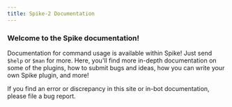 ```yaml
---
title: Spike-2 Documentation
---
```


### Welcome to the Spike documentation!

Documentation for command usage is available within Spike! Just send `$help` or `$man` for more. Here, you'll find more in-depth documentation on some of the plugins, how to submit bugs and ideas, how you can write your own Spike plugin, and more!

If you find an error or discrepancy in this site or in-bot documentation, please file a bug report.